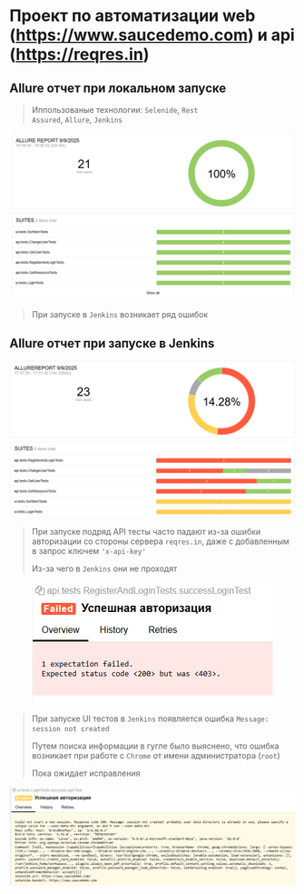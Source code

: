 # Проект по автоматизации web (https://www.saucedemo.com) и api (https://reqres.in)
## Allure отчет при локальном запуске

> Иппользованые технологии: <code>Selenide</code>, <code>Rest Assured</code>, <code>Allure</code>, <code>Jenkins</code>

<p align="center">
<img title="Allure_main" src="readme_imgs/allure_local.png">
</p>

> При запуске в <code>Jenkins</code> возникает ряд ошибок


## Allure отчет при запуске в Jenkins
<p align="center">
<img title="Allure_main" src="readme_imgs/allure_jenkins.png">
</p>

> При запуске подряд API тесты часто падают из-за ошибки авторизации со стороны сервера <code>reqres.in</code>, даже с добавленным в запрос ключем <code>'x-api-key'</code>
>
> Из-за чего в <code>Jenkins</code> они не проходят

<p align="center">
<img title="Allure_main" src="readme_imgs/jenkins_error_403.png"> 
</p>

> При запуске UI тестов в <code>Jenkins</code> появляется ошибка <code>Message: session not created</code>
>
> Путем поиска информации в гугле было выяснено, что ошибка возникает при работе с <code>Chrome</code> от имени администратора (<code>root</code>)
> 
> Пока ожидает исправления

<p align="center">
<img title="Allure_main" src="readme_imgs/jenkins_error_500.png"> 
</p>